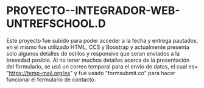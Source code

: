 # PROYECTO--INTEGRADOR-WEB-UNTREFSCHOOL.D 
Este proyecto fue subido para poder acceder a la fecha y entrega pautados, en el mismo fue utilizado HTML, CCS y Boostrap y actualmente presenta solo algunos detalles de estilos y responsive que seran envíados a la brevedad posible.
Al no tener muchos detalles acerca de la presentación del formulario, se usó un correo temporal para el envío de datos, el cual es= "https://temp-mail.org/es" y fue usado "formsubmit.co" para hacer funcional el formulario de contacto.
